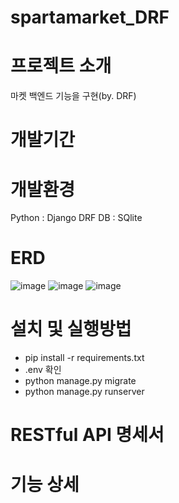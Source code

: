 # spartamarket_DRF
# 프로젝트 소개
마켓 백엔드 기능을 구현(by. DRF)
# 개발기간
# 개발환경
Python : Django DRF
DB : SQlite
# ERD
![image](https://github.com/user-attachments/assets/a911c441-c2ae-493c-9eb7-08ff54a3fd0c)
![image](https://github.com/user-attachments/assets/dd391e1e-80a2-478a-b12a-20f98ccb3a20)
![image](https://github.com/user-attachments/assets/d08f75f1-3dbe-44b5-a63b-c624c7b9c8bd)


# 설치 및 실행방법
- pip install -r requirements.txt
- .env 확인
- python manage.py migrate
- python manage.py runserver
# RESTful API 명세서
# 기능 상세

